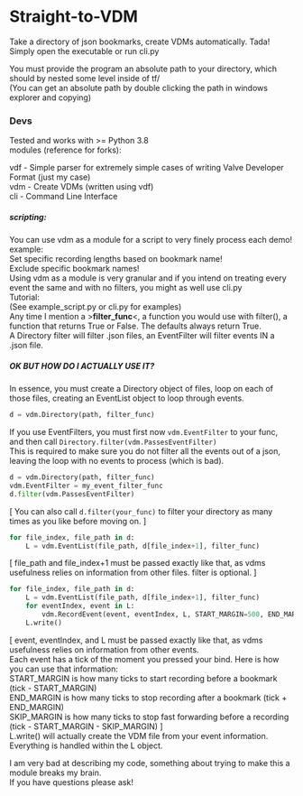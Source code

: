 
# Straight-to-VDM
Take a directory of json bookmarks, create VDMs automatically. Tada!  
Simply open the executable or run cli.py 

You must provide the program an absolute path to your directory, which should by nested some level inside of tf/  
(You can get an absolute path by double clicking the path in windows explorer and copying)

### Devs
Tested and works with >= Python 3.8  
modules (reference for forks):

vdf - Simple parser for extremely simple cases of writing Valve Developer Format (just my case)  
vdm - Create VDMs (written using vdf)  
cli - Command Line Interface  

##### scripting:
You can use vdm as a module for a script to very finely process each demo! example:  
Set specific recording lengths based on bookmark name!  
Exclude specific bookmark names!  
Using vdm as a module is very granular and if you intend on treating every event the same and with no filters, you might as well use cli.py  
Tutorial:  
(See example_script.py or cli.py for examples)  
Any time I mention a >**filter_func**<, a function you would use with filter(), a function that returns True or False. The defaults always return True.  
A Directory filter will filter .json files, an EventFilter will filter events IN a .json file. 

##### OK BUT HOW DO I ACTUALLY USE IT?

In essence, you must create a Directory object of files, loop on each of those files, creating an EventList object to loop through events.

```python
d = vdm.Directory(path, filter_func)
```
If you use EventFilters, you must first now `vdm.EventFilter` to your func, and then call   `Directory.filter(vdm.PassesEventFilter)`  
This is required to make sure you do not filter all the events out of a json, leaving the loop with no events to process (which is bad). 
```python
d = vdm.Directory(path, filter_func)
vdm.EventFilter = my_event_filter_func
d.filter(vdm.PassesEventFilter)
```

[ You can also call `d.filter(your_func)` to filter your directory as many times as you like before moving on. ]
```python
for file_index, file_path in d:
	L = vdm.EventList(file_path, d[file_index+1], filter_func)
```
	
[ file_path and file_index+1 must be passed exactly like that, as vdms usefulness relies on information from other files. filter is optional. ]
```python
for file_index, file_path in d:
	L = vdm.EventList(file_path, d[file_index+1], filter_func)
	for eventIndex, event in L:
		vdm.RecordEvent(event, eventIndex, L, START_MARGIN=500, END_MARGIN=0, SKIP_MARGIN=1)
	L.write()
```
	
[ event, eventIndex, and L must be passed exactly like that, as vdms usefulness relies on information from other events.  
Each event has a tick of the moment you pressed your bind. Here is how you can use that information:  
START_MARGIN is how many ticks to start recording before a bookmark (tick - START_MARGIN)  
END_MARGIN is how many ticks to stop recording after a bookmark (tick + END_MARGIN)  
SKIP_MARGIN is how many ticks to stop fast forwarding before a recording (tick - START_MARGIN - SKIP_MARGIN) ]  
L.write() will actually create the VDM file from your event information. Everything is handled within the L object.  

I am very bad at describing my code, something about trying to make this a module breaks my brain.  
If you have questions please ask!
